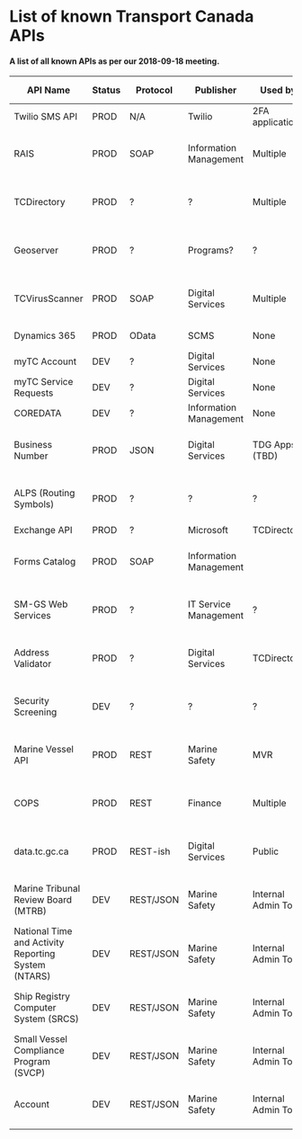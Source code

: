 # List of known Transport Canada APIs 

#### A list of all known APIs as per our 2018-09-18 meeting. 

| API Name               							| Status | Protocol  | Publisher              | Used by         	| URL           | Authentication    | Maintained By                         |
|---------------------------------------------------|--------|-----------|------------------------|---------------------|---------------|-------------------|---------------------------------------|
| Twilio SMS API         							| PROD   | N/A       | Twilio                 | 2FA application 	|               |                   | Twilio                                |
| RAIS                   							| PROD   | SOAP      | Information Management | Multiple        	|               | AD                | Internal Services, Solutions Center   |
| TCDirectory            							| PROD   | ?         | ?                      | Multiple        	|               | None              | Internal Services, Solutions Center   |
| Geoserver              							| PROD   | ?         | Programs?              | ?               	|               | ?                 | Programs Portfolio, Solutions Center |
| TCVirusScanner         							| PROD   | SOAP      | Digital Services       | Multiple        	|               | None              | Internal Services, Solutions Center   |
| Dynamics 365           							| PROD   | OData     | SCMS                   | None            	|               | ADFS, maybe OAuth | Digital Services                      |
| myTC Account           							| DEV    | ?         | Digital Services       | None            	|               | API Token         | Digital Delivery                      |
| myTC Service Requests  							| DEV    | ?         | Digital Services       | None            	|               | API Token         | Digital Delivery                      |
| COREDATA               							| DEV    | ?         | Information Management | None            	|               | API Token         | Digital Delivery                      |
| Business Number        							| PROD   | JSON      | Digital Services       | TDG Apps (TBD) 	 	|               | API Token         | Surface Portfolio, Solutions Center   |
| ALPS (Routing Symbols) 							| PROD   | ?         | ?                      | ?               	|               | ?                 | Internal Services, Solutions Center   |
| Exchange API           							| PROD   | ?         | Microsoft              | TCDirectory     	|               | ?                 | Microsoft                             |
| Forms Catalog          							| PROD   | SOAP      | Information Management |                	 	|               | ?                 | Internal Services, Solutions Center   |
| SM-GS Web Services     							| PROD   | ?         | IT Service Management  | ?               	|               | ?                 | Internal Services, Solutions Center   |
| Address Validator      							| PROD   | ?         | Digital Services       | TCDirectory     	|               | ?                 | Internal Services, Solutions Center   |
| Security Screening     							| DEV    | ?         | ?                      | ?               	|               | ?                 | Internal Services, Solutions Center   |
| Marine Vessel API      							| PROD   | REST      | Marine Safety          | MVR             	|               | None              | Marine Portfolio, Solutions Center    |
| COPS                   							| PROD   | REST      | Finance                | Multiple        	|               |                   | Internal Services, Solutions Center   |
| data.tc.gc.ca          							| PROD   | REST-ish  | Digital Services       | Public          	| data.tc.gc.ca | None              | Internal Services, Solutions Center   |
|Marine Tribunal Review Board (MTRB)				| DEV	 | REST/JSON | Marine Safety		  | Internal Admin Tool |				| AD				|Marine Portfolio, Solutions Center		|
|National Time and Activity Reporting System (NTARS)| DEV 	 | REST/JSON | Marine Safety		  | Internal Admin Tool |				| AD				|Marine Portfolio, Solutions Center		|
|Ship Registry Computer System (SRCS)				| DEV 	 | REST/JSON | Marine Safety		  | Internal Admin Tool |				| AD				|Marine Portfolio, Solutions Center		|
|Small Vessel Compliance Program (SVCP)				| DEV 	 | REST/JSON | Marine Safety		  | Internal Admin Tool |				| AD				|Marine Portfolio, Solutions Center		|
|Account											| DEV 	 | REST/JSON | Marine Safety		  | Internal Admin Tool |				| AD				|Marine Portfolio, Solutions Center		|